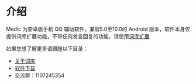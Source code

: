 # 介绍
Medic 为安卓版手机 QQ 辅助软件，兼容5.0至10.0的 Android 版本，软件本身仅提供词库扩展功能，不带任何发言回复的功能，请使用[词库扩展](dic.md)

如果您想了解更多请跟随以下目录：

- [关于词库](dic.md)
- [软件下载](https://wwi.lanzoui.com/b015rceyj)
- 交流群：1107245354